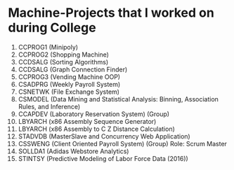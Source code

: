 # Machine-Projects that I worked on during College


1. CCPROG1 (Minipoly)
2. CCPROG2 (Shopping Machine)
3. CCDSALG (Sorting Algorithms)
4. CCDSALG (Graph Connection Finder)
5. CCPROG3 (Vending Machine OOP)
6. CSADPRG (Weekly Payroll System)
7. CSNETWK (File Exchange System)
8. CSMODEL (Data Mining and Statistical Analysis: Binning, Association Rules, and Inference)
9. CCAPDEV (Laboratory Reservation System) (Group)
10. LBYARCH (x86 Assembly Sequence Generator)
11. LBYARCH (x86 Assembly to C Z Distance Calculation)
12. STADVDB (MasterSlave and Concurrency Web Application)
13. CSSWENG (Client Oriented Payroll System) (Group) Role: Scrum Master
14. SOLLDA1 (Adidas Webstore Analytics)
15. STINTSY (Predictive Modeling of Labor Force Data (2016))
